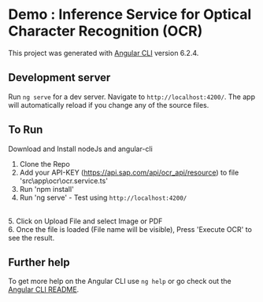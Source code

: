 # Demo : Inference Service for Optical Character Recognition (OCR)

This project was generated with [Angular CLI](https://github.com/angular/angular-cli) version 6.2.4.

## Development server

Run `ng serve` for a dev server. Navigate to `http://localhost:4200/`. The app will automatically reload if you change any of the source files.

## To Run

Download and Install nodeJs and angular-cli

1. Clone the Repo<br />
2. Add your API-KEY (https://api.sap.com/api/ocr_api/resource) to file 'src\app\ocr\ocr.service.ts'<br />
3. Run 'npm install'<br />
4. Run 'ng serve' - Test using `http://localhost:4200/`<br />
<br />
5. Click on Upload File and select Image or PDF<br />
6. Once the file is loaded (File name will be visible), Press 'Execute OCR' to see the result.<br />

## Further help

To get more help on the Angular CLI use `ng help` or go check out the [Angular CLI README](https://github.com/angular/angular-cli/blob/master/README.md).

